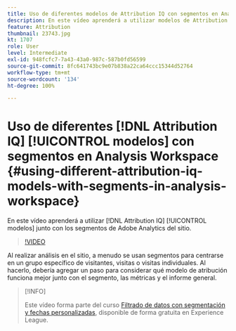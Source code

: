 ```yaml
---
title: Uso de diferentes modelos de Attribution IQ con segmentos en Analysis Workspace
description: En este vídeo aprenderá a utilizar modelos de Attribution IQ junto con segmentos de Adobe Analytics en el sitio.
feature: Attribution
thumbnail: 23743.jpg
kt: 1707
role: User
level: Intermediate
exl-id: 948fcfc7-7a43-43a0-987c-587b0fd56599
source-git-commit: 8fc641743bc9e07b838a22ca64ccc15344d52764
workflow-type: tm+mt
source-wordcount: '134'
ht-degree: 100%

---
```


# Uso de diferentes [!DNL Attribution IQ] [!UICONTROL modelos] con segmentos en Analysis Workspace {#using-different-attribution-iq-models-with-segments-in-analysis-workspace}

En este vídeo aprenderá a utilizar [!DNL Attribution IQ] [!UICONTROL modelos] junto con los segmentos de Adobe Analytics del sitio.

>[!VIDEO](https://video.tv.adobe.com/v/23743/?quality=12&learn=on)

Al realizar análisis en el sitio, a menudo se usan segmentos para centrarse en un grupo específico de visitantes, visitas o visitas individuales. Al hacerlo, debería agregar un paso para considerar qué modelo de atribución funciona mejor junto con el segmento, las métricas y el informe general.

>[!INFO]
>
> Este vídeo forma parte del curso [Filtrado de datos con segmentación y fechas personalizadas](https://experienceleague.adobe.com/?recommended=Analytics-U-1-2021.1.filterdata&amp;lang=es), disponible de forma gratuita en Experience League.

